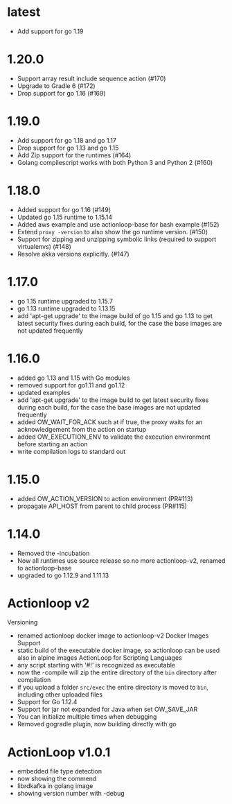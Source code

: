 <!--
#
# Licensed to the Apache Software Foundation (ASF) under one or more
# contributor license agreements.  See the NOTICE file distributed with
# this work for additional information regarding copyright ownership.
# The ASF licenses this file to You under the Apache License, Version 2.0
# (the "License"); you may not use this file except in compliance with
# the License.  You may obtain a copy of the License at
#
#     http://www.apache.org/licenses/LICENSE-2.0
#
# Unless required by applicable law or agreed to in writing, software
# distributed under the License is distributed on an "AS IS" BASIS,
# WITHOUT WARRANTIES OR CONDITIONS OF ANY KIND, either express or implied.
# See the License for the specific language governing permissions and
# limitations under the License.
#
-->
# latest
- Add support for go 1.19

# 1.20.0
- Support array result include sequence action (#170)
- Upgrade to Gradle 6 (#172)
- Drop support for go 1.16 (#169)

# 1.19.0
- Add support for go 1.18 and go 1.17
- Drop support for go 1.13 and go 1.15
- Add Zip support for the runtimes (#164)
- Golang compilescript works with both Python 3 and Python 2 (#160)

# 1.18.0
- Added support for go 1.16 (#149)
- Updated go 1.15 runtime to 1.15.14
- Added aws example and use actionloop-base for bash example (#152)
- Extend `proxy -version` to also show the go runtime version. (#150)
- Support for zipping and unzipping symbolic links (required to support virtualenvs) (#148)
- Resolve akka versions explicitly. (#147)

# 1.17.0
- go 1.15 runtime upgraded to 1.15.7
- go 1.13 runtime upgraded to 1.13.15
- add 'apt-get upgrade' to the image build of go 1.15 and go 1.13 to get latest security fixes during each build, for the case the base images are not updated frequently

# 1.16.0
- added go 1.13 and 1.15 with Go modules
- removed support for go1.11 and go1.12
- updated examples
- add 'apt-get upgrade' to the image build to get latest security fixes during each build, for the case the base images are not updated frequently
- added OW_WAIT_FOR_ACK such at if true, the proxy waits for an acknowledgement from the action on startup
- added OW_EXECUTION_ENV to validate the execution environment before starting an action
- write compilation logs to standard out
# 1.15.0
- added OW_ACTION_VERSION to action environment (PR#113)
- propagate API_HOST from parent to child process (PR#115)

# 1.14.0
- Removed the -incubation
- Now all runtimes use source release so no more actionloop-v2, renamed to actionloop-base
- upgraded to go 1.12.9 and 1.11.13

# Actionloop v2
Versioning
- renamed actionloop docker image to actionloop-v2
Docker Images Support
- static build of the executable docker image, so actionloop can be used also in alpine images
ActionLoop for Scripting Languages
- any script starting with '#!' is recognized as executable
- now the -compile will zip the entire directory of the `bin` directory after compilation
- if you upload a folder `src/exec` the entire directory is moved to `bin`, including other uploaded files
- Support for Go 1.12.4
- Support for jar not expanded for Java when set OW_SAVE_JAR
- You can initialize multiple times when debugging
- Removed gogradle plugin, now building directly with go

# ActionLoop v1.0.1
- embedded file type detection
- now showing the commend
- librdkafka in golang image
- showing version number with -debug
